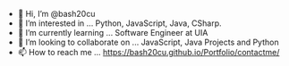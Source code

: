 - 👋 Hi, I’m @bash20cu
- 👀 I’m interested in ... Python, JavaScript, Java, CSharp.
- 🌱 I’m currently learning ... Software Engineer at UIA
- 💞️ I’m looking to collaborate on ... JavaScript, Java Projects and Python
- 📫 How to reach me ... https://bash20cu.github.io/Portfolio/contactme/

<!---
bash20cu/bash20cu is a ✨ special ✨ repository because its `README.md` (this file) appears on your GitHub profile.
You can click the Preview link to take a look at your changes.
--->
